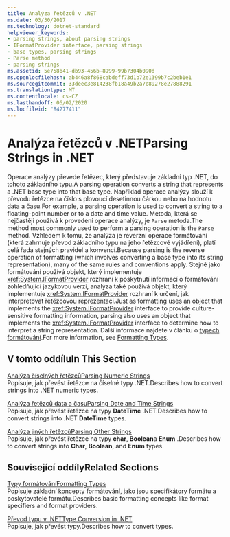 ```yaml
---
title: Analýza řetězců v .NET
ms.date: 03/30/2017
ms.technology: dotnet-standard
helpviewer_keywords:
- parsing strings, about parsing strings
- IFormatProvider interface, parsing strings
- base types, parsing strings
- Parse method
- parsing strings
ms.assetid: 5e758b41-db93-456b-8999-99b7304b090d
ms.openlocfilehash: ab446a8f868cabdeff73d1b72e1399b7c2beb1e1
ms.sourcegitcommit: 33deec3e814238fb18a49b2a7e89278e27888291
ms.translationtype: MT
ms.contentlocale: cs-CZ
ms.lasthandoff: 06/02/2020
ms.locfileid: "84277411"
---
```

# <a name="parsing-strings-in-net"></a><span data-ttu-id="cdaf7-102">Analýza řetězců v .NET</span><span class="sxs-lookup"><span data-stu-id="cdaf7-102">Parsing Strings in .NET</span></span>
<span data-ttu-id="cdaf7-103">Operace analýzy převede řetězec, který představuje základní typ .NET, do tohoto základního typu.</span><span class="sxs-lookup"><span data-stu-id="cdaf7-103">A parsing operation converts a string that represents a .NET base type into that base type.</span></span> <span data-ttu-id="cdaf7-104">Například operace analýzy slouží k převodu řetězce na číslo s plovoucí desetinnou čárkou nebo na hodnotu data a času.</span><span class="sxs-lookup"><span data-stu-id="cdaf7-104">For example, a parsing operation is used to convert a string to a floating-point number or to a date and time value.</span></span> <span data-ttu-id="cdaf7-105">Metoda, která se nejčastěji používá k provedení operace analýzy, je `Parse` metoda.</span><span class="sxs-lookup"><span data-stu-id="cdaf7-105">The method most commonly used to perform a parsing operation is the `Parse` method.</span></span> <span data-ttu-id="cdaf7-106">Vzhledem k tomu, že analýza je reverzní operace formátování (která zahrnuje převod základního typu na jeho řetězcové vyjádření), platí celá řada stejných pravidel a konvencí.</span><span class="sxs-lookup"><span data-stu-id="cdaf7-106">Because parsing is the reverse operation of formatting (which involves converting a base type into its string representation), many of the same rules and conventions apply.</span></span> <span data-ttu-id="cdaf7-107">Stejně jako formátování používá objekt, který implementuje <xref:System.IFormatProvider> rozhraní k poskytnutí informací o formátování zohledňující jazykovou verzi, analýza také používá objekt, který implementuje <xref:System.IFormatProvider> rozhraní k určení, jak interpretovat řetězcovou reprezentaci.</span><span class="sxs-lookup"><span data-stu-id="cdaf7-107">Just as formatting uses an object that implements the <xref:System.IFormatProvider> interface to provide culture-sensitive formatting information, parsing also uses an object that implements the <xref:System.IFormatProvider> interface to determine how to interpret a string representation.</span></span> <span data-ttu-id="cdaf7-108">Další informace najdete v článku o [typech formátování](formatting-types.md).</span><span class="sxs-lookup"><span data-stu-id="cdaf7-108">For more information, see [Formatting Types](formatting-types.md).</span></span>  
  
## <a name="in-this-section"></a><span data-ttu-id="cdaf7-109">V tomto oddílu</span><span class="sxs-lookup"><span data-stu-id="cdaf7-109">In This Section</span></span>  
 [<span data-ttu-id="cdaf7-110">Analýza číselných řetězců</span><span class="sxs-lookup"><span data-stu-id="cdaf7-110">Parsing Numeric Strings</span></span>](parsing-numeric.md)  
 <span data-ttu-id="cdaf7-111">Popisuje, jak převést řetězce na číselné typy .NET.</span><span class="sxs-lookup"><span data-stu-id="cdaf7-111">Describes how to convert strings into .NET numeric types.</span></span>  
  
 [<span data-ttu-id="cdaf7-112">Analýza řetězců data a času</span><span class="sxs-lookup"><span data-stu-id="cdaf7-112">Parsing Date and Time Strings</span></span>](parsing-datetime.md)  
 <span data-ttu-id="cdaf7-113">Popisuje, jak převést řetězce na typy **DateTime** .NET.</span><span class="sxs-lookup"><span data-stu-id="cdaf7-113">Describes how to convert strings into .NET **DateTime** types.</span></span>  
  
 [<span data-ttu-id="cdaf7-114">Analýza jiných řetězců</span><span class="sxs-lookup"><span data-stu-id="cdaf7-114">Parsing Other Strings</span></span>](parsing-other.md)  
 <span data-ttu-id="cdaf7-115">Popisuje, jak převést řetězce na typy **char**, **Boolean**a **Enum** .</span><span class="sxs-lookup"><span data-stu-id="cdaf7-115">Describes how to convert strings into **Char**, **Boolean**, and **Enum** types.</span></span>  
  
## <a name="related-sections"></a><span data-ttu-id="cdaf7-116">Související oddíly</span><span class="sxs-lookup"><span data-stu-id="cdaf7-116">Related Sections</span></span>  
 [<span data-ttu-id="cdaf7-117">Typy formátování</span><span class="sxs-lookup"><span data-stu-id="cdaf7-117">Formatting Types</span></span>](formatting-types.md)  
 <span data-ttu-id="cdaf7-118">Popisuje základní koncepty formátování, jako jsou specifikátory formátu a poskytovatelé formátu.</span><span class="sxs-lookup"><span data-stu-id="cdaf7-118">Describes basic formatting concepts like format specifiers and format providers.</span></span>  
  
 [<span data-ttu-id="cdaf7-119">Převod typu v .NET</span><span class="sxs-lookup"><span data-stu-id="cdaf7-119">Type Conversion in .NET</span></span>](type-conversion.md)  
 <span data-ttu-id="cdaf7-120">Popisuje, jak převést typy.</span><span class="sxs-lookup"><span data-stu-id="cdaf7-120">Describes how to convert types.</span></span>

